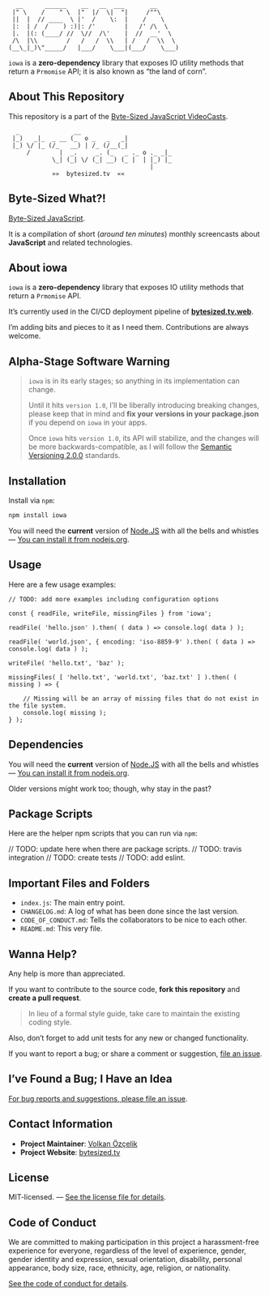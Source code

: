 ```
  __      ______    __   __  ___       __
 |" \    /    " \  |"  |/  \|  "|     /""\
 ||  |  // ____  \ |'  /    \:  |    /    \
 |:  | /  /    ) :)|: /'        |   /' /\  \
 |.  |(: (____/ //  \//  /\'    |  //  __'  \
 /\  |\\        /   /   /  \\   | /   /  \\  \
(__\_|_)\"_____/   |___/    \___|(___/    \___)
```

`iowa` is a **zero-dependency** library that exposes IO utility methods that return a `Prmomise` API; it is also known as “the land of corn”.

## About This Repository

This repository is a part of the [Byte-Sized JavaScript VideoCasts][vidcast].

```
  _               __
 |_)   _|_  _ __ (_  o _   _   _|
 |_) \/ |_ (/_   __) | /_ (/__(_|
     /        |  _.     _. (_   _ ._ o ._ _|_
            \_| (_| \/ (_| __) (_ |  | |_) |_
                                       |
            »»  bytesized.tv  ««
```

## Byte-Sized What?!

[Byte-Sized JavaScript][vidcast].

It is a compilation of short (*around ten minutes*) monthly screencasts about **JavaScript** and related technologies.

[vidcast]: https://bytesized.tv/ "ByteSized.TV"

## About **iowa**

`iowa` is a **zero-dependency** library that exposes IO utility methods that return a `Prmomise` API.

It’s currently used in the CI/CD deployment pipeline of [**bytesized.tv.web**](https://github.com/jsbites/bytesized.tv.web).

I’m adding bits and pieces to it as I need them. Contributions are always welcome.


## Alpha-Stage Software Warning

> `iowa` is in its early stages; so anything in its implementation can change.
>
> Until it hits `version 1.0`, I’ll be liberally introducing breaking changes, please keep that in mind and **fix your versions in your package.json** if you depend on `iowa` in your apps.
>
> Once `iowa` hits `version 1.0`, its API will stabilize, and the changes will be more backwards-compatible, as I will follow the [Semantic Versioning 2.0.0](http://semver.org/spec/v2.0.0.html) standards.

## Installation

Install via `npm`:

```bash
npm install iowa
```

You will need the **current** version of [Node.JS](https://nodejs.org/) with all the bells and whistles — [You can install it from nodejs.org](https://nodejs.org/).

## Usage

Here are a few usage examples:

```
// TODO: add more examples including configuration options

const { readFile, writeFile, missingFiles } from 'iowa';

readFile( 'hello.json' ).then( ( data ) => console.log( data ) );

readFile( 'world.json', { encoding: 'iso-8859-9' ).then( ( data ) => console.log( data ) );

writeFile( 'hello.txt', 'baz' );

missingFiles( [ 'hello.txt', 'world.txt', 'baz.txt' ] ).then( ( missing ) => {

    // Missing will be an array of missing files that do not exist in the file system.
    console.log( missing );
} );

```

## Dependencies

You will need the **current** version of [Node.JS](https://nodejs.org/) with all the bells and whistles — [You can install it from nodejs.org](https://nodejs.org/).

Older versions might work too; though, why stay in the past?

## Package Scripts

Here are the helper npm scripts that you can run via `npm`:

// TODO: update here when there are package scripts.
// TODO: travis integration
// TODO: create tests
// TODO: add eslint.

## Important Files and Folders

* `index.js`: The main entry point.
* `CHANGELOG.md`: A log of what has been done since the last version.
* `CODE_OF_CONDUCT.md`: Tells the collaborators to be nice to each other.
* `README.md`: This very file.

## Wanna Help?

Any help is more than appreciated.

If you want to contribute to the source code, **fork this repository** and **create a pull request**.

> In lieu of a formal style guide, take care to maintain the existing coding style.

Also, don’t forget to add unit tests for any new or changed functionality.

If you want to report a bug; or share a comment or suggestion, [file an issue](https://github.com/iowa/bytesized.tv.app/issues/new).

## I’ve Found a Bug; I Have an Idea

[For bug reports and suggestions, please file an issue](https://github.com/jsbites/iowa/issues/new).

## Contact Information

* **Project Maintainer**: [Volkan Özçelik](https://volkan.io/)
* **Project Website**: [bytesized.tv](https://bytesized.tv)

## License

MIT-licensed. — [See the license file for details](LICENSE.md).

## Code of Conduct

We are committed to making participation in this project a harassment-free experience for everyone, regardless of the level of experience, gender, gender identity and expression, sexual orientation, disability, personal appearance, body size, race, ethnicity, age, religion, or nationality.

[See the code of conduct for details](CODE_OF_CONDUCT.md).
